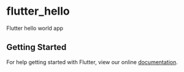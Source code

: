 # flutter_hello

Flutter hello world app

## Getting Started

For help getting started with Flutter, view our online
[documentation](https://flutter.io/).
